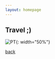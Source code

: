 ```yaml
---
layout: homepage
---
```


## Travel ;)


![PT](https://shuang-jie.github.io/assets/img/Portland1.HEIC){: width="50%"}

[back](./)
